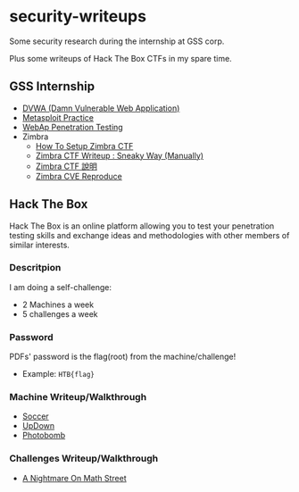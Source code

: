 # security-writeups

Some security research during the internship at GSS corp.

Plus some writeups of Hack The Box CTFs in my spare time.

## GSS Internship

- [DVWA (Damn Vulnerable Web Application)](./gss/DVWA.md)
- [Metasploit Practice](./gss/metasploit.md)
- [WebAp Penetration Testing](./gss/WebAp-PT.md)
- Zimbra
  - [How To Setup Zimbra CTF](https://medium.com/@opabravo/frist-time-deploying-a-ctf-challenge-c13871d45970)
  - [Zimbra CTF Writeup : Sneaky Way (Manually)](https://medium.com/@opabravo/zimbra-ctf-writeup-manually-6afe91be52a0)
  - [Zimbra CTF 說明](./gss/Zimbra-CTF-Intro.pdf)
  - [Zimbra CVE Reproduce](./gss/Zimbra.pdf)

## Hack The Box

Hack The Box is an online platform allowing you to test your penetration testing skills and exchange ideas and methodologies with other members of similar interests.

### Descritpion

I am doing a self-challenge:

- 2 Machines a week
- 5 challenges a week

### Password

PDFs' password is the flag(root) from the machine/challenge!

- Example: `HTB{flag}`

### Machine Writeup/Walkthrough

- [Soccer](./htb/Soccer.pdf)
- [UpDown](./htb/UpDown.pdf)
- [Photobomb](./htb/Photobomb.pdf)

### Challenges Writeup/Walkthrough

- [A Nightmare On Math Street](./htb/A-Nightmare-On-Math-Street.pdf)
